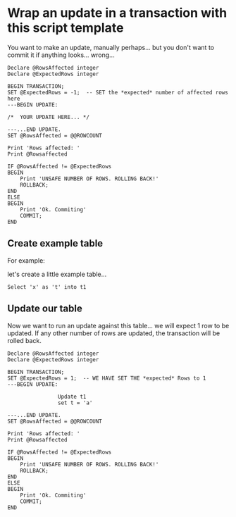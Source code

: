 # Wrap an update in a transaction with this script template

You want to make an update, manually perhaps... but you don't want to commit it if anything looks... wrong...

	Declare @RowsAffected integer
	Declare @ExpectedRows integer

	BEGIN TRANSACTION;
	SET @ExpectedRows = -1;  -- SET the *expected* number of affected rows here
	---BEGIN UPDATE:

	/*  YOUR UPDATE HERE... */

	---...END UPDATE.
	SET @RowsAffected = @@ROWCOUNT

	Print 'Rows affected: '
	Print @Rowsaffected

	IF @RowsAffected != @ExpectedRows
	BEGIN
		Print 'UNSAFE NUMBER OF ROWS. ROLLING BACK!'
		ROLLBACK;
	END
	ELSE
	BEGIN
		Print 'Ok. Commiting'
		COMMIT;
	END


## Create example table

For example:

let's create a little example table...


	Select 'x' as 't' into t1

## Update our table

Now we want to run an update against this table... we will expect 1 row to be updated. If any other number of rows are updated, the transaction will be rolled back.


	Declare @RowsAffected integer
	Declare @ExpectedRows integer

	BEGIN TRANSACTION;
	SET @ExpectedRows = 1;  -- WE HAVE SET THE *expected* Rows to 1
	---BEGIN UPDATE:

					Update t1
					set t = 'a'

	---...END UPDATE.
	SET @RowsAffected = @@ROWCOUNT

	Print 'Rows affected: '
	Print @Rowsaffected

	IF @RowsAffected != @ExpectedRows
	BEGIN
		Print 'UNSAFE NUMBER OF ROWS. ROLLING BACK!'
		ROLLBACK;
	END
	ELSE
	BEGIN
		Print 'Ok. Commiting'
		COMMIT;
	END
